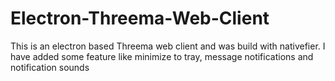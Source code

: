 # Electron-Threema-Web-Client
This is an electron based Threema web client and was build with nativefier.
I have added some feature like minimize to tray, message notifications and notification sounds


